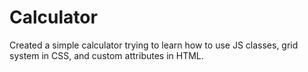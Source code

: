 # Calculator

Created a simple calculator trying to learn how to use JS classes, grid system in CSS, and custom attributes in HTML.